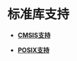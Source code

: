 # 标准库支持<a name="ZH-CN_TOPIC_0000001078876478"></a>

-   **[CMSIS支持](kernel-lite-mini-app-lib-cmsis.md)**  

-   **[POSIX支持](kernel-lite-mini-app-lib-posix.md)**  


